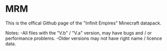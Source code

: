 # MRM
This is the offical Github page of the "Infinit Empires" Minecraft datapack.


Notes: 
-All files with the "V.b" / "V.a" version, may have bugs and / or performance problems.
-Older versions may not have right name / licence data.

